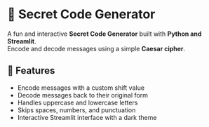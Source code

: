 # 🔐 Secret Code Generator

A fun and interactive **Secret Code Generator** built with **Python and Streamlit**.  
Encode and decode messages using a simple **Caesar cipher**.


## 🧩 Features

- Encode messages with a custom shift value
- Decode messages back to their original form
- Handles uppercase and lowercase letters
- Skips spaces, numbers, and punctuation
- Interactive Streamlit interface with a dark theme
